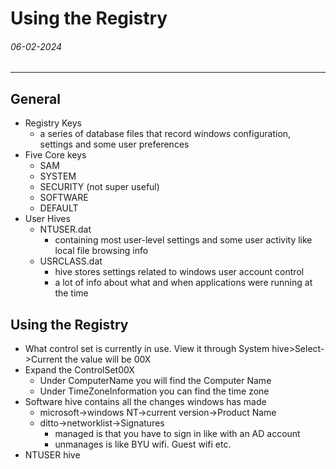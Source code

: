 # Using the Registry
###### 06-02-2024
---
## General
- Registry Keys
	- a series of database files that record windows configuration, settings and some user preferences
- Five Core keys
	- SAM
	- SYSTEM
	- SECURITY (not super useful)
	- SOFTWARE
	- DEFAULT
- User Hives
	- NTUSER.dat
		- containing most user-level settings and some user activity like local file browsing info
	- USRCLASS.dat
		- hive stores settings related to windows user account control
		- a lot of info about what and when applications were running at the time

## Using the Registry
- What control set is currently in use. View it through System hive>Select->Current the value will be 00X
- Expand the ControlSet00X
	- Under ComputerName you will find the Computer Name
	- Under TimeZoneInformation you can find the time zone
- Software hive contains all the changes windows has made
	- microsoft->windows NT->current version->Product Name
	- ditto->networklist->Signatures
		- managed is that you have to sign in like with an AD account
		- unmanages is like BYU wifi. Guest wifi etc.
- NTUSER hive